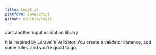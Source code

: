 ```yaml
---
title: Legit.js
platform: Javascript
github: etcinit/legit
---
```


Just another input validation library.

<!--more-->

It is inspired by Laravel's Validator. You create a validator instance,
add some rules, and you're good to go.
